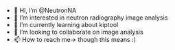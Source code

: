 - 👋 Hi, I’m @NeutronNA
- 👀 I’m interested in neutron radiography image analysis
- 🌱 I’m currently learning about kiptool
- 💞️ I’m looking to collaborate on image analysis
- 📫 How to reach me-> though this means :)

<!---
NeutronNA/NeutronNA is a ✨ special ✨ repository because its `README.md` (this file) appears on your GitHub profile.
You can click the Preview link to take a look at your changes.
--->
